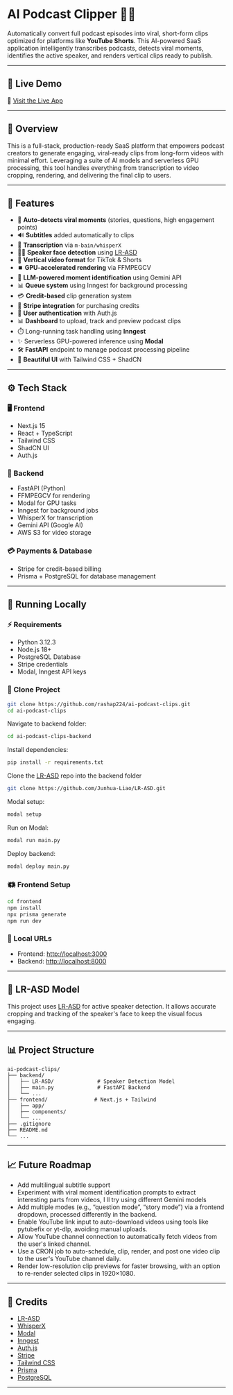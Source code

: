 # AI Podcast Clipper 🎹🎨

Automatically convert full podcast episodes into viral, short-form clips optimized for platforms like **YouTube Shorts**. This AI-powered SaaS application intelligently transcribes podcasts, detects viral moments, identifies the active speaker, and renders vertical clips ready to publish.

---

## 🔗 Live Demo

🔗 [Visit the Live App](https://frontend-five-snowy-51.vercel.app/signup)

---

## 🧠 Overview

This is a full-stack, production-ready SaaS platform that empowers podcast creators to generate engaging, viral-ready clips from long-form videos with minimal effort. Leveraging a suite of AI models and serverless GPU processing, this tool handles everything from transcription to video cropping, rendering, and delivering the final clip to users.

---

## 🚀 Features

* 🎥 **Auto-detects viral moments** (stories, questions, high engagement points)
* 🔊 **Subtitles** added automatically to clips
* 📄 **Transcription** via `m-bain/whisperX`
* 👩‍🎤 **Speaker face detection** using [LR-ASD](https://github.com/Junhua-Liao/LR-ASD)
* 📱 **Vertical video format** for TikTok & Shorts
* ⏹️ **GPU-accelerated rendering** via FFMPEGCV
* 🧠 **LLM-powered moment identification** using Gemini API
* 📊 **Queue system** using Inngest for background processing
* 💳 **Credit-based** clip generation system
* 💸 **Stripe integration** for purchasing credits
* 👤 **User authentication** with Auth.js
* 📊 **Dashboard** to upload, track and preview podcast clips
* ⏱️ Long-running task handling using **Inngest**
* ✨ Serverless GPU-powered inference using **Modal**
* 🛠️ **FastAPI** endpoint to manage podcast processing pipeline
* 🌟 **Beautiful UI** with Tailwind CSS + ShadCN

---

## ⚙️ Tech Stack

### 🖥️ Frontend

* Next.js 15
* React + TypeScript
* Tailwind CSS
* ShadCN UI
* Auth.js

### 🧬 Backend

* FastAPI (Python)
* FFMPEGCV for rendering
* Modal for GPU tasks
* Inngest for background jobs
* WhisperX for transcription
* Gemini API (Google AI)
* AWS S3 for video storage

### 💳 Payments & Database

* Stripe for credit-based billing
* Prisma + PostgreSQL for database management

---

## 💪 Running Locally

### ⚡ Requirements

* Python 3.12.3
* Node.js 18+
* PostgreSQL Database
* Stripe credentials
* Modal, Inngest API keys

### 📂 Clone Project

```bash
git clone https://github.com/rashap224/ai-podcast-clips.git
cd ai-podcast-clips
```

Navigate to backend folder:

```bash
cd ai-podcast-clips-backend
```

Install dependencies:

```bash
pip install -r requirements.txt
```

Clone the [LR-ASD](https://github.com/Junhua-Liao/LR-ASD) repo into the backend folder

```bash
git clone https://github.com/Junhua-Liao/LR-ASD.git
```

Modal setup:

```bash
modal setup
```

Run on Modal:

```bash
modal run main.py
```

Deploy backend:

```bash
modal deploy main.py
```


### 🗱 Frontend Setup

```bash
cd frontend
npm install
npx prisma generate
npm run dev
```

### 🔗 Local URLs

* Frontend: [http://localhost:3000](http://localhost:3000)
* Backend: [http://localhost:8000](http://localhost:8000)

---

## 🧬 LR-ASD Model

This project uses [LR-ASD](https://github.com/Junhua-Liao/LR-ASD) for active speaker detection. It allows accurate cropping and tracking of the speaker's face to keep the visual focus engaging.

---

## 📊 Project Structure

```
ai-podcast-clips/
├── backend/
│   ├── LR-ASD/              # Speaker Detection Model
│   ├── main.py              # FastAPI Backend
│   └── ...
├── frontend/               # Next.js + Tailwind
│   ├── app/
│   ├── components/
│   └── ...
├── .gitignore
├── README.md
└── ...
```

---

## 📈 Future Roadmap

* Add multilingual subtitle support
* Experiment with viral moment identification prompts to extract interesting parts from videos, I ll try using different Gemini models
* Add multiple modes (e.g., “question mode”, “story mode”) via a frontend dropdown, processed differently in the backend.
* Enable YouTube link input to auto-download videos using tools like pytubefix or yt-dlp, avoiding manual uploads.
* Allow YouTube channel connection to automatically fetch videos from the user's linked channel.
* Use a CRON job to auto-schedule, clip, render, and post one video clip to the user's YouTube channel daily.
* Render low-resolution clip previews for faster browsing, with an option to re-render selected clips in 1920×1080.

---

## 🙌 Credits

* [LR-ASD](https://github.com/Junhua-Liao/LR-ASD)
* [WhisperX](https://github.com/m-bain/whisperX)
* [Modal](https://modal.com)
* [Inngest](https://www.inngest.com/)
* [Auth.js](https://authjs.dev/)
* [Stripe](https://stripe.com)
* [Tailwind CSS](https://tailwindcss.com)
* [Prisma](https://www.prisma.io)
* [PostgreSQL](https://www.postgresql.org)

---

